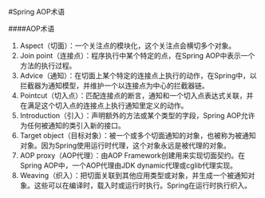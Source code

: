 #Spring AOP术语

####AOP术语
1. Aspect（切面）：一个关注点的模块化，这个关注点会横切多个对象。
2. Join point（连接点）：程序执行中某个特定的点，在Spring AOP中表示一个方法的执行过程。
3. Advice（通知）：在切面上某个特定的连接点上执行的动作，在Spring中，以拦截器为通知模型，并维护一个以连接点为中心的拦截器链。
4. Pointcut（切入点）：匹配连接点的断言，通知和一个切入点表达式关联，并在满足这个切入点的连接点上执行通知里定义的动作。
5. Introduction（引入）：声明额外的方法或某个类型的字段，Spring AOP允许为任何被通知的类引入新的接口。
6. Target object（目标对象）：被一个或多个切面通知的对象，也被称为被通知对象。因为Spring使用运行时代理，这个对象永远是被代理的对象。
7. AOP proxy（AOP代理）：由AOP Framework创建用来实现切面契约。在Spring AOP中，一个AOP代理由JDK dynamic代理或cglib代理实现。
8. Weaving（织入）：把切面关联到其他应用类型或对象，并生成一个被通知对象。这些可以在编译时，载入时或运行时执行。Spring在运行时执行织入。